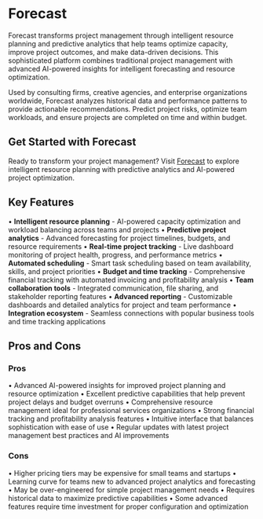 # Forecast

Forecast transforms project management through intelligent resource planning and predictive analytics that help teams optimize capacity, improve project outcomes, and make data-driven decisions. This sophisticated platform combines traditional project management with advanced AI-powered insights for intelligent forecasting and resource optimization.

Used by consulting firms, creative agencies, and enterprise organizations worldwide, Forecast analyzes historical data and performance patterns to provide actionable recommendations. Predict project risks, optimize team workloads, and ensure projects are completed on time and within budget.

## Get Started with Forecast

Ready to transform your project management? Visit [Forecast](https://www.forecast.app) to explore intelligent resource planning with predictive analytics and AI-powered project optimization.

## Key Features

• **Intelligent resource planning** - AI-powered capacity optimization and workload balancing across teams and projects
• **Predictive project analytics** - Advanced forecasting for project timelines, budgets, and resource requirements
• **Real-time project tracking** - Live dashboard monitoring of project health, progress, and performance metrics
• **Automated scheduling** - Smart task scheduling based on team availability, skills, and project priorities
• **Budget and time tracking** - Comprehensive financial tracking with automated invoicing and profitability analysis
• **Team collaboration tools** - Integrated communication, file sharing, and stakeholder reporting features
• **Advanced reporting** - Customizable dashboards and detailed analytics for project and team performance
• **Integration ecosystem** - Seamless connections with popular business tools and time tracking applications

## Pros and Cons

### Pros
• Advanced AI-powered insights for improved project planning and resource optimization
• Excellent predictive capabilities that help prevent project delays and budget overruns
• Comprehensive resource management ideal for professional services organizations
• Strong financial tracking and profitability analysis features
• Intuitive interface that balances sophistication with ease of use
• Regular updates with latest project management best practices and AI improvements

### Cons
• Higher pricing tiers may be expensive for small teams and startups
• Learning curve for teams new to advanced project analytics and forecasting
• May be over-engineered for simple project management needs
• Requires historical data to maximize predictive capabilities
• Some advanced features require time investment for proper configuration and optimization